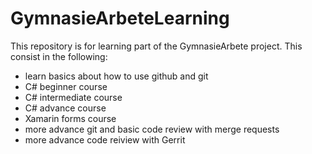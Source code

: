 # GymnasieArbeteLearning
This repository is for learning part of the GymnasieArbete project.
This consist in the following:
- learn basics about how to use github and git
- C# beginner course
- C# intermediate course
- C# advance course
- Xamarin forms course
- more advance git and basic code review with merge requests
- more advance code reiview with Gerrit
